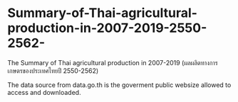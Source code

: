 # Summary-of-Thai-agricultural-production-in-2007-2019-2550-2562-
The Summary of Thai agricultural production in 2007-2019 (ผลผลิตทางการเกษตรของประเทศไทยปี 2550-2562)


The data source from data.go.th is the goverment public websize allowed to access and downloaded.
